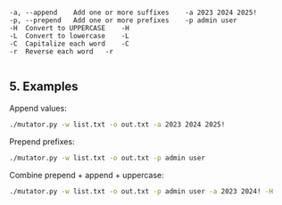 

```

-a, --append	Add one or more suffixes	-a 2023 2024 2025!
-p, --prepend	Add one or more prefixes	-p admin user
-H	Convert to UPPERCASE	-H
-L	Convert to lowercase	-L
-C	Capitalize each word	-C
-r	Reverse each word	-r


```


## 5. Examples

Append values:

```bash
./mutator.py -w list.txt -o out.txt -a 2023 2024 2025!
```

Prepend prefixes:

```bash
./mutator.py -w list.txt -o out.txt -p admin user
```

Combine prepend + append + uppercase:

```bash
./mutator.py -w list.txt -o out.txt -p admin user -a 2023 2024! -H
```
